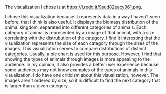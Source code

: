 

The visualization I chose is at https://i.redd.it/9sud82eacy361.png.

I chose this visualization because it represents data in a way I haven't seen before, that I think is also useful. It displays the biomass distribution of the animal kingdom, separated into different categories of animals. Each category of animal is represented by an image of that animal, with a size correlating with the distrubution of the category. I find it interesting that the visualization represents the size of each category through the sizes of the images. This visualization serves to compare distributions of distinct categories. Usually, a pie chart is used for this purpose. However, I find that showing the types of animals through images is more appealing to the audience. In my opinion, it also provides a better user experience because some audiences may not know examples of the types of animals in this visualization. I do have one criticism about this visualization, however. The images aren't ordered by size, so it is difficult to find the next category that is larger than a given category.
